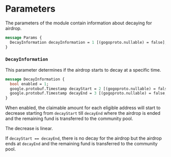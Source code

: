 <!--
order: 5
-->

# Parameters

The parameters of the module contain information about decaying for airdrop.

```protobuf
message Params {
  DecayInformation decayInformation = 1 [(gogoproto.nullable) = false];
}
```

### `DecayInformation`

This parameter determines if the airdrop starts to decay at a specific time.

```protobuf
message DecayInformation {
  bool enabled = 1;
  google.protobuf.Timestamp decayStart = 2 [(gogoproto.nullable) = false, (gogoproto.stdtime) = true];
  google.protobuf.Timestamp decayEnd = 3 [(gogoproto.nullable) = false, (gogoproto.stdtime) = true];
}
```

When enabled, the claimable amount for each eligible address will start to decrease starting from `decayStart` till `decayEnd` where the airdrop is ended and the remaining fund is transferred to the community pool.

The decrease is linear.

If `decayStart == decayEnd`, there is no decay for the airdrop but the airdrop ends at `decayEnd` and the remaining fund is transferred to the community pool.
